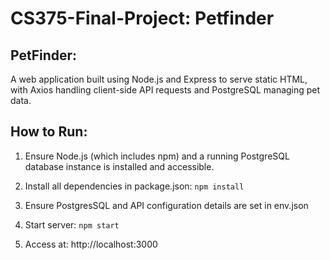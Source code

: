 # CS375-Final-Project: Petfinder

## PetFinder:

A web application built using Node.js and Express to serve static HTML, with Axios handling client-side API requests and PostgreSQL managing pet data.

## How to Run:

1) Ensure Node.js (which includes npm) and a running PostgreSQL database instance is installed and accessible.

2) Install all dependencies in package.json: `npm install`

3) Ensure PostgresSQL and API configuration details are set in env.json

4) Start server: `npm start`

5) Access at: http://localhost:3000